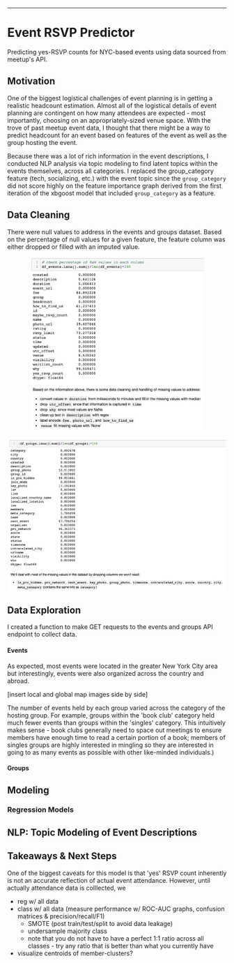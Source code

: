 ***
# Event RSVP Predictor

Predicting yes-RSVP counts for NYC-based events using data sourced from meetup's API.

## Motivation
One of the biggest logistical challenges of event planning is in getting a realistic headcount estimation. Almost all of the logistical details of event planning are contingent on how many attendees are expected - most importantly, choosing on an appropriately-sized venue space.  With the trove of past meetup event data, I thought that there might be a way to predict headcount for an event based on features of the event as well as the group hosting the event.

Because there was a lot of rich information in the event descriptions, I conducted NLP analysis via topic modeling to find latent topics within the events themselves, across all categories. I replaced the group_category feature (tech, socializing, etc.) with the event topic since the ```group_category``` did not score highly on the feature importance graph derived from the first iteration of the xbgoost model that included ```group_category``` as a feature.

## Data Cleaning
There were null values to address in the events and groups dataset. Based on the percentage of null values for a given feature, the feature column was either dropped or filled with an imputed value.

<p align="center">
 <img width="400" alt="datacleaning" height="400" src="datacleaning.png">
</p>

<p align="center">
 <img width="500" alt="datacleaning_groups" height="350" src="datacleaning_groups.png">
</p>


## Data Exploration

I created a function to make GET requests to the events and groups API endpoint to collect data.

#### Events

As expected, most events were located in the greater New York City area but interestingly, events were also organized across the country and abroad.

[insert local and global map images side by side]

The number of events held by each group varied across the category of the hosting group. For example, groups within the 'book club' category held much fewer events than groups within the 'singles' category. This intuitively makes sense - book clubs generally need to space out meetings to ensure members have enough time to read a certain portion of a book; members of singles groups are highly interested in mingling so they are interested in going to as many events as possible with other like-minded individuals.)


#### Groups



## Modeling


### Regression Models


## NLP: Topic Modeling of Event Descriptions


## Takeaways & Next Steps

One of the biggest caveats for this model is that 'yes' RSVP count inherently is not an accurate reflection of actual event attendance. However, until actually attendance data is colllected, we

- reg w/ all data
- class w/ all data (measure performance w/ ROC-AUC graphs, confusion matrices & precision/recall/F1)
    - SMOTE (post train/test/split to avoid data leakage)
    - undersample majority class
    - note that you do not have to have a perfect 1:1 ratio across all classes - try any ratio that is better than what you currently have
- visualize centroids of member-clusters?

